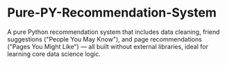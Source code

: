 # Pure-PY-Recommendation-System
A pure Python recommendation system that includes data cleaning, friend suggestions ("People You May Know"), and page recommendations ("Pages You Might Like") — all built without external libraries, ideal for learning core data science logic.
